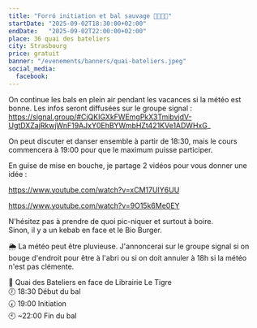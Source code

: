```yaml
---
title: "Forró initiation et bal sauvage 💃🇧🇷🕺"
startDate: "2025-09-02T18:30:00+02:00"
endDate:   "2025-09-02T22:00:00+02:00"
place: 36 quai des bateliers
city: Strasbourg
price: gratuit
banner: "/evenements/banners/quai-bateliers.jpeg"
social_media:
  facebook: 
---
```


On continue les bals en plein air pendant les vacances si la météo est bonne. Les infos seront diffusées sur le groupe signal : https://signal.group/#CjQKIGXkFWEmgPkX3TmibvjdV-UgtDXZajRkwjWnF19AJxY0EhBYWmbHZt421KVe1ADWHxG_

On peut discuter et danser ensemble à partir de 18:30, mais le cours commencera à 19:00 pour que le maximum puisse participer.

En guise de mise en bouche, je partage 2 vidéos pour vous donner une idée :

https://www.youtube.com/watch?v=xCM17UIY6UU

https://www.youtube.com/watch?v=9O15k6Me0EY

N'hésitez pas à prendre de quoi pic-niquer et surtout à boire.  
Sinon, il y a un kebab en face et le Bio Burger.  

🌦️ La météo peut être pluvieuse. J'annoncerai sur le groupe signal si on bouge d'endroit pour être à l'abri ou si on doit annuler à 18h si la météo n'est pas clémente.

📌 Quai des Bateliers en face de Librairie Le Tigre  
🕖 18:30 Début du bal  
🕢 19:00 Initiation  
🕙 ~22:00 Fin du bal